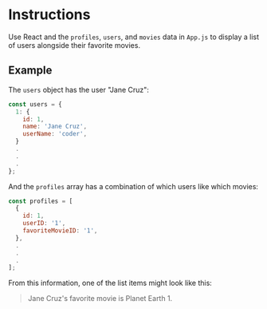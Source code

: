 # Instructions

Use React and the `profiles`, `users`, and `movies` data in `App.js` to display a list of users alongside their favorite movies.

## Example

The `users` object has the user "Jane Cruz":

```js
const users = {
  1: {
    id: 1,
    name: 'Jane Cruz',
    userName: 'coder',
  }
  .
  .
  .
};
```

And the `profiles` array has a combination of which users like which movies:

```js
const profiles = [
  {
    id: 1,
    userID: '1',
    favoriteMovieID: '1',
  },
  .
  .
  .
];
```

From this information, one of the list items might look like this:

> Jane Cruz's favorite movie is Planet Earth 1.